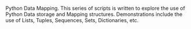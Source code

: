Python Data Mapping.
This series of scripts is written to explore the use of Python Data storage and Mapping structures. 
Demonstrations include the use of Lists, Tuples, Sequences, Sets, Dictionaries, etc.
